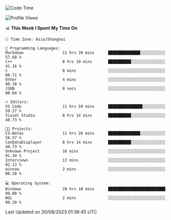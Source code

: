<!--START_SECTION:waka-->
![Code Time](http://img.shields.io/badge/Code%20Time-1%2C205%20hrs%2048%20mins-blue)

![Profile Views](http://img.shields.io/badge/Profile%20Views-0-blue)

📊 **This Week I Spent My Time On** 

```text
🕑︎ Time Zone: Asia/Shanghai

💬 Programming Languages: 
Markdown                 11 hrs 39 mins      ██████████████░░░░░░░░░░░   57.68 % 
C++                      8 hrs 19 mins       ██████████░░░░░░░░░░░░░░░   41.16 % 
C                        8 mins              ░░░░░░░░░░░░░░░░░░░░░░░░░   00.71 % 
Other                    4 mins              ░░░░░░░░░░░░░░░░░░░░░░░░░   00.38 % 
JSON                     0 secs              ░░░░░░░░░░░░░░░░░░░░░░░░░   00.04 % 

🔥 Editors: 
VS Code                  11 hrs 59 mins      ███████████████░░░░░░░░░░   59.27 % 
Visual Studio            8 hrs 14 mins       ██████████░░░░░░░░░░░░░░░   40.73 % 

🐱‍💻 Projects: 
CS-Notes                 11 hrs 26 mins      ██████████████░░░░░░░░░░░   56.57 % 
CanDataDisplayer         8 hrs 14 mins       ██████████░░░░░░░░░░░░░░░   40.73 % 
Unknown Project          16 mins             ░░░░░░░░░░░░░░░░░░░░░░░░░   01.34 % 
Interviews               13 mins             ░░░░░░░░░░░░░░░░░░░░░░░░░   01.13 % 
minnow                   2 mins              ░░░░░░░░░░░░░░░░░░░░░░░░░   00.20 % 

💻 Operating System: 
Windows                  20 hrs 10 mins      █████████████████████████   99.80 % 
WSL                      2 mins              ░░░░░░░░░░░░░░░░░░░░░░░░░   00.20 % 
```


 Last Updated on 30/08/2023 01:36:45 UTC
<!--END_SECTION:waka-->